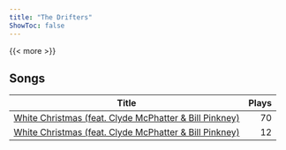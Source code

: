 ```yaml
---
title: "The Drifters"
ShowToc: false
---
```


{{< more >}}

## Songs
Title | Plays 
----- | -----: 
[White Christmas (feat. Clyde McPhatter & Bill Pinkney)](/songs/white-christmas) | 70
[White Christmas (feat. Clyde McPhatter & Bill Pinkney)](/songs/white-christmas) | 12


